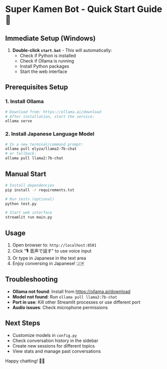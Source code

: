 # Super Kamen Bot - Quick Start Guide 🚀

## Immediate Setup (Windows)

1. **Double-click `start.bat`** - This will automatically:
   - Check if Python is installed
   - Check if Ollama is running
   - Install Python packages
   - Start the web interface

## Prerequisites Setup

### 1. Install Ollama
```bash
# Download from: https://ollama.ai/download
# After installation, start the service:
ollama serve
```

### 2. Install Japanese Language Model
```bash
# In a new terminal/command prompt:
ollama pull elyza/llama2-7b-chat
# or fallback:
ollama pull llama2:7b-chat
```

## Manual Start

```bash
# Install dependencies
pip install -r requirements.txt

# Run tests (optional)
python test.py

# Start web interface
streamlit run main.py
```

## Usage

1. Open browser to: `http://localhost:8501`
2. Click "🎙️ 音声で話す" to use voice input
3. Or type in Japanese in the text area
4. Enjoy conversing in Japanese! 🇯🇵

## Troubleshooting

- **Ollama not found**: Install from https://ollama.ai/download
- **Model not found**: Run `ollama pull llama2:7b-chat`
- **Port in use**: Kill other Streamlit processes or use different port
- **Audio issues**: Check microphone permissions

## Next Steps

- Customize models in `config.py`
- Check conversation history in the sidebar
- Create new sessions for different topics
- View stats and manage past conversations

Happy chatting! 🤖✨

